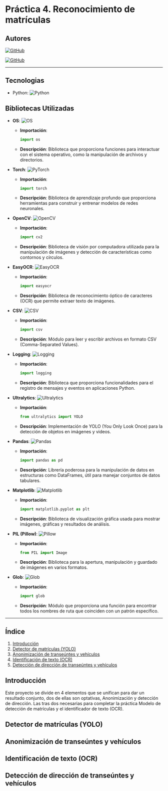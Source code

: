 # Práctica 4. Reconocimiento de matrículas

## Autores
[![GitHub](https://img.shields.io/badge/GitHub-Elena%20Morales%20Gil-brightgreen?style=flat-square&logo=github)](https://github.com/ElenaMoralesGil)

[![GitHub](https://img.shields.io/badge/GitHub-Giovanni%20León%20Corujo-yellow?style=flat-square&logo=github)](https://github.com/DevGiovanniLC)

---
## Tecnologias
  -  Python: ![Python](https://img.shields.io/badge/Python-3.x-blue?style=flat-square&logo=python)

## Bibliotecas Utilizadas

- **OS**: ![OS](https://img.shields.io/badge/OS-Latest-lightgray?style=flat-square)
  - **Importación**: 
    ```python
    import os
    ```
  - **Descripción**: Biblioteca que proporciona funciones para interactuar con el sistema operativo, como la manipulación de archivos y directorios.

- **Torch**: ![PyTorch](https://img.shields.io/badge/PyTorch-Latest-red?style=flat-square&logo=pytorch)
  - **Importación**: 
    ```python
    import torch
    ```
  - **Descripción**: Biblioteca de aprendizaje profundo que proporciona herramientas para construir y entrenar modelos de redes neuronales.

- **OpenCV**: ![OpenCV](https://img.shields.io/badge/OpenCV-Latest-brightgreen?style=flat-square&logo=opencv)
  - **Importación**: 
    ```python
    import cv2
    ```
  - **Descripción**: Biblioteca de visión por computadora utilizada para la manipulación de imágenes y detección de características como contornos y círculos.

- **EasyOCR**: ![EasyOCR](https://img.shields.io/badge/EasyOCR-Latest-ff69b4?style=flat-square)
  - **Importación**: 
    ```python
    import easyocr
    ```
  - **Descripción**: Biblioteca de reconocimiento óptico de caracteres (OCR) que permite extraer texto de imágenes.

- **CSV**: ![CSV](https://img.shields.io/badge/CSV-Latest-lightblue?style=flat-square)
  - **Importación**: 
    ```python
    import csv
    ```
  - **Descripción**: Módulo para leer y escribir archivos en formato CSV (Comma-Separated Values).

- **Logging**: ![Logging](https://img.shields.io/badge/Logging-Latest-yellowgreen?style=flat-square)
  - **Importación**: 
    ```python
    import logging
    ```
  - **Descripción**: Biblioteca que proporciona funcionalidades para el registro de mensajes y eventos en aplicaciones Python.

- **Ultralytics**: ![Ultralytics](https://img.shields.io/badge/Ultralytics-Latest-blue?style=flat-square)
  - **Importación**: 
    ```python
    from ultralytics import YOLO
    ```
  - **Descripción**: Implementación de YOLO (You Only Look Once) para la detección de objetos en imágenes y videos.

- **Pandas**: ![Pandas](https://img.shields.io/badge/Pandas-Latest-orange?style=flat-square&logo=pandas)
  - **Importación**:
    ```python
    import pandas as pd
    ```
  - **Descripción**: Librería poderosa para la manipulación de datos en estructuras como DataFrames, útil para manejar conjuntos de datos tabulares.

- **Matplotlib**: ![Matplotlib](https://img.shields.io/badge/Matplotlib-Latest-yellow?style=flat-square&logo=matplotlib)
  - **Importación**:
    ```python
    import matplotlib.pyplot as plt
    ```
  - **Descripción**: Biblioteca de visualización gráfica usada para mostrar imágenes, gráficas y resultados de análisis.

- **PIL (Pillow)**: ![Pillow](https://img.shields.io/badge/Pillow-Latest-red?style=flat-square&logo=pillow)
  - **Importación**:
    ```python
    from PIL import Image
    ```
  - **Descripción**: Biblioteca para la apertura, manipulación y guardado de imágenes en varios formatos.

- **Glob**: ![Glob](https://img.shields.io/badge/Glob-Latest-lightgreen?style=flat-square)
  - **Importación**:
    ```python
    import glob
    ```
  - **Descripción**: Módulo que proporciona una función para encontrar todos los nombres de ruta que coinciden con un patrón específico.

---

## Índice
1. [Introducción](#introducción)
3. [Detector de matrículas (YOLO)](#detector-de-matrículas-yolo)
4. [Anonimización de transeúntes y vehículos](#anonimización-de-transeúntes-y-vehículos)
2. [Identificación de texto (OCR)](#identificación-de-texto-ocr)
5. [Detección de dirección de transeúntes y vehículos](#detección-de-dirección-de-transeúntes-y-vehículos)


## Introducción
Este proyecto se divide en 4 elementos que se unifican para dar un resultado conjunto, dos de ellas son optativas, Anonimización y detección de dirección. Las tras dos necesarias para completar la práctica Modelo de detección de matrículas y el identificador de texto (OCR).

## Detector de matrículas (YOLO)

## Anonimización de transeúntes y vehículos

## Identificación de texto (OCR)

## Detección de dirección de transeúntes y vehículos


